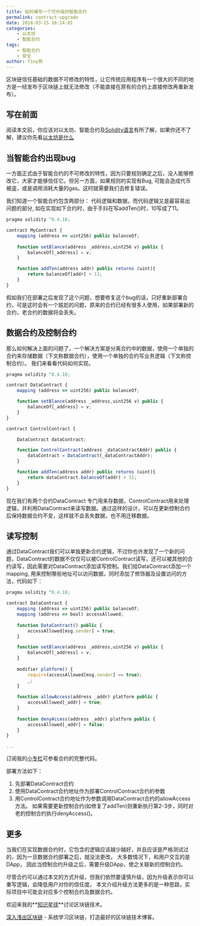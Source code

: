 ```yaml
---
title: 如何编写一个可升级的智能合约
permalink: contract-upgrade
date: 2018-03-15 16:14:01
categories: 
    - 以太坊
    - 智能合约
tags:
    - 智能合约
    - 安全
author: Tiny熊
---
```


区块链信任基础的数据不可修改的特性，让它传统应用程序有一个很大的不同的地方是一经发布于区块链上就无法修改（不能直接在原有的合约上直接修改再重新发布）。

<!-- more -->

## 写在前面
阅读本文前，你应该对以太坊、智能合约及[Solidity语言](https://learnblockchain.cn/categories/ethereum/Solidity/)有所了解，如果你还不了解，建议你先看[以太坊是什么](https://learnblockchain.cn/2017/11/20/whatiseth/)


## 当智能合约出现bug

一方面正式由于智能合约的不可修改的特性，因为只要规则确定之后，没人能够修改它，大家才能够信任它。但另一方面，如果规则的实现有Bug, 可能会造成代币被盗，或是调用消耗大量的gas。这时就需要我们去修复错误。

我们知道一个智能合约包含两部分： 代码逻辑和数据，而代码逻辑又是最容易出问题的部分, 如在实现如下合约时，由于手抖在写addTen()时，10写成了11。


```js
pragma solidity ^0.4.18;

contract MyContract {
    mapping (address => uint256) public balanceOf;
    
    function setBlance(address _address,uint256 v) public {
        balanceOf[_address] = v;
    }

    function addTen(address addr) public returns (uint){
        return balanceOf[addr] + 11;
    }
}

```
假如我们在部署之后发现了这个问题，想要修复这个bug的话，只好重新部署合约，可是这时会有一个尴尬的问题，原来的合约已经有很多人使用，如果部署新的合约，老合约的数据将会丢失。

## 数据合约及控制合约
那么如何解决上面的问题了，一个解决方案是分离合约中的数据，使用一个单独的合约来存储数据（下文称数据合约），使用一个单独的合约写业务逻辑（下文称控制合约）。 
我们来看看代码如何实现。

```js
pragma solidity ^0.4.18;

contract DataContract {
    mapping (address => uint256) public balanceOf;

    function setBlance(address _address,uint256 v) public {
        balanceOf[_address] = v;
    }
}

contract ControlContract {

    DataContract dataContract;

    function ControlContract(address _dataContractAddr) public {
        dataContract = DataContract(_dataContractAddr);
    }

    function addTen(address addr) public returns (uint){
        return dataContract.balanceOf(addr) + 11;
    }
}

```

现在我们有两个合约DataContract 专门用来存数据，ControlContract用来处理逻辑，并利用DataContract来读写数据。通过这样的设计，可以在更新控制合约后保持数据合约不变，这样就不会丢失数据，也不用迁移数据。

## 读写控制
通过DataContract我们可以单独更新合约逻辑，不过你也许发现了一个新的问题，DataContract的数据不仅仅可以被ControlContract读写，还可以被其他的合约读写，因此需要对DataContract添加读写控制。我们给DataContract添加一个mapping, 用来控制哪些地址可以访问数据，同时添加了修饰器及设置访问的方法，代码如下：

```js
pragma solidity ^0.4.18;

contract DataContract {
    mapping (address => uint256) public balanceOf;
    mapping (address => bool) accessAllowed;
    
    function DataContract() public {
        accessAllowed[msg.sender] = true;
    }

    function setBlance(address _address,uint256 v) public {
        balanceOf[_address] = v;
    }
    
    modifier platform() {
        require(accessAllowed[msg.sender] == true);
        _;
    }
    
    function allowAccess(address _addr) platform public {
        accessAllowed[_addr] = true;
    }
    
    function denyAccess(address _addr) platform public {
        accessAllowed[_addr] = false;
    }
}

...

```
订阅我的[小专栏](https://xiaozhuanlan.com/blockchaincore)可参看合约的完整代码。

部署方法如下：
1. 先部署DataContract合约
2. 使用DataContract合约地址作为部署ControlContract合约的参数
3. 用ControlContract合约地址作为参数调用DataContract合约的allowAccess方法。
如果需要更新控制合约(如修复了addTen)则重新执行第2-3步，同时对老的控制合约执行denyAccess()。

## 更多
当我们在实现数据合约时，它包含的逻辑应该越少越好，并且应该是严格测试过的，因为一旦数据合约部署之后，就没法更改。
大多数情况下，和用户交互的是DApp， 因此当控制合约升级之后，需要升级DApp，使之关联新的控制合约。

尽管合约可以通过本文的方式升级，但我们依然要谨慎升级，因为升级表示你可以重写逻辑，会降低用户对你的信任度。
本文介绍升级方法更多的是一种思路，实际项目中可能会对应多个控制合约及数据合约。

欢迎来我的**[知识星球](https://learnblockchain.cn/images/zsxq.png)**讨论区块链技术。

[深入浅出区块链](https://learnblockchain.cn/) - 系统学习区块链，打造最好的区块链技术博客。
